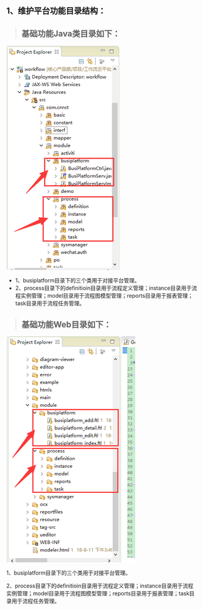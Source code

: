 ## 1、维护平台功能目录结构：

> ## 基础功能Java类目录如下：

![](/assets/activiti17.png)

* 1、busiplatform目录下的三个类用于对接平台管理。
* 2、process目录下的definitioin目录用于流程定义管理；instance目录用于流程实例管理；model目录用于流程图模型管理；reports目录用于报表管理；task目录用于流程任务管理。

> ## 基础功能Web目录如下：

![](/assets/activiti18.png)

1、busiplatform目录下的三个类用于对接平台管理。

2、process目录下的definitioin目录用于流程定义管理；instance目录用于流程实例管理；model目录用于流程图模型管理；reports目录用于报表管理；task目录用于流程任务管理。

